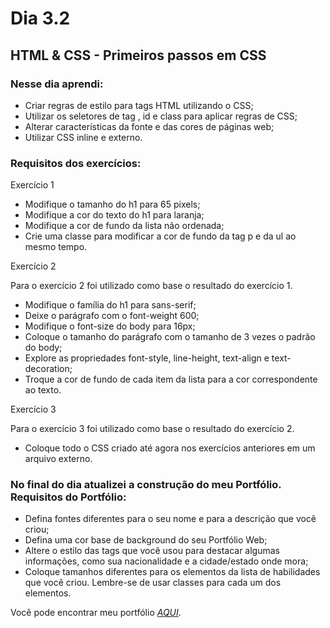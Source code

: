 # Dia 3.2

## HTML & CSS - Primeiros passos em CSS

### Nesse dia aprendi:

- Criar regras de estilo para tags HTML utilizando o CSS; 
- Utilizar os seletores de tag , id e class para aplicar regras de CSS; 
- Alterar características da fonte e das cores de páginas web;
- Utilizar CSS inline e externo.

### Requisitos dos exercícios:

Exercício 1

-  Modifique o tamanho do h1 para 65 pixels;
-  Modifique a cor do texto do h1 para laranja;
-  Modifique a cor de fundo da lista não ordenada;
- Crie uma classe para modificar a cor de fundo da tag p e da ul ao mesmo tempo.

Exercício 2

Para o exercício 2 foi utilizado como base o resultado do exercício 1.

- Modifique o família do h1 para sans-serif;
- Deixe o parágrafo com o font-weight 600;
- Modifique o font-size do body para 16px;
- Coloque o tamanho do parágrafo com o tamanho de 3 vezes o padrão do body;
- Explore as propriedades font-style, line-height, text-align e text-decoration;
- Troque a cor de fundo de cada item da lista para a cor correspondente ao texto.

Exercício 3

Para o exercício 3 foi utilizado como base o resultado do exercício 2.

- Coloque todo o CSS criado até agora nos exercícios anteriores em um arquivo externo.

### No final do dia atualizei a construção do meu Portfólio. Requisitos do Portfólio:

- Defina fontes diferentes para o seu nome e para a descrição que você criou;
-  Defina uma cor base de background do seu Portfólio Web;
- Altere o estilo das tags que você usou para destacar algumas informações, como sua nacionalidade e a cidade/estado onde mora;
- Coloque tamanhos diferentes para os elementos da lista de habilidades que você criou. Lembre-se de usar classes para cada um dos elementos.

Você pode encontrar meu portfólio _[AQUI](https://yuribm.github.io/)_.
